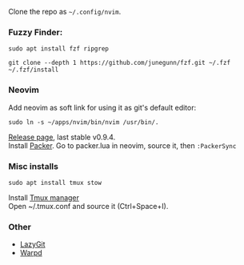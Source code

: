 Clone the repo as ```~/.config/nvim```.

### Fuzzy Finder:
```
sudo apt install fzf ripgrep
```
```
git clone --depth 1 https://github.com/junegunn/fzf.git ~/.fzf
~/.fzf/install
```

### Neovim
Add neovim as soft link for using it as git's default editor:
```
sudo ln -s ~/apps/nvim/bin/nvim /usr/bin/.
```
[Release page](https://github.com/neovim/neovim/releases), last stable v0.9.4. <br>
Install [Packer](https://github.com/wbthomason/packer.nvim).
Go to packer.lua in neovim, source it, then ``:PackerSync``

### Misc installs
```
sudo apt install tmux stow
```
Install [Tmux manager](https://github.com/tmux-plugins/tpm) <br>
Open ~/.tmux.conf and source it (Ctrl+Space+I).

### Other
* [LazyGit](https://github.com/jesseduffield/lazygit)
* [Warpd](https://github.com/rvaiya/warpd)
